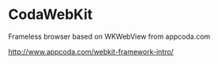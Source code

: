 # CodaWebKit
Frameless browser based on WKWebView from appcoda.com 

http://www.appcoda.com/webkit-framework-intro/

